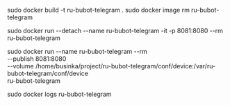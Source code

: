 sudo docker build -t ru-bubot-telegram .
sudo docker image rm ru-bubot-telegram

sudo docker run --detach --name ru-bubot-telegram -it -p 8081:8080 --rm ru-bubot-telegram
 
sudo docker run --name ru-bubot-telegram --rm \
  --publish 8081:8080 \
  --volume /home/businka/project/ru-bubot-telegram/conf/device:/var/ru-bubot-telegram/conf/device \
  ru-bubot-telegram 

sudo docker logs ru-bubot-telegram